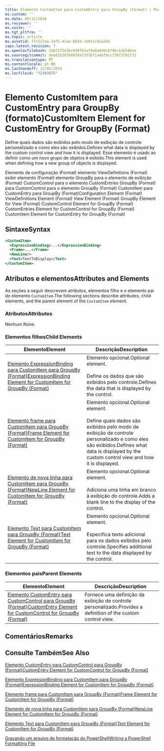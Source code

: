 ```yaml
---
title: Elemento CustomItem para CustomEntry para GroupBy (Format) | Microsoft Docs
ms.custom: ''
ms.date: 09/13/2016
ms.reviewer: ''
ms.suite: ''
ms.tgt_pltfrm: ''
ms.topic: article
ms.assetid: f7c517aa-24f5-41ae-b82d-cb0fac81a245
caps.latest.revision: 7
ms.openlocfilehash: 2d821f5e3bc8d0f81ef8a8a040c6f9bcb1658bee
ms.sourcegitcommit: debd2b38fb8070a7357bf1a4bf9cc736f3702f31
ms.translationtype: MT
ms.contentlocale: pt-BR
ms.lasthandoff: 12/05/2019
ms.locfileid: "72363875"
---
```

# <a name="customitem-element-for-customentry-for-groupby-format"></a><span data-ttu-id="e11d3-102">Elemento CustomItem para CustomEntry para GroupBy (formato)</span><span class="sxs-lookup"><span data-stu-id="e11d3-102">CustomItem Element for CustomEntry for GroupBy (Format)</span></span>

<span data-ttu-id="e11d3-103">Define quais dados são exibidos pelo modo de exibição de controle personalizado e como eles são exibidos.</span><span class="sxs-lookup"><span data-stu-id="e11d3-103">Defines what data is displayed by the custom control view and how it is displayed.</span></span> <span data-ttu-id="e11d3-104">Esse elemento é usado ao definir como um novo grupo de objetos é exibido.</span><span class="sxs-lookup"><span data-stu-id="e11d3-104">This element is used when defining how a new group of objects is displayed.</span></span>

<span data-ttu-id="e11d3-105">Elemento de configuração (Format) elemento ViewDefinitions (Format) exibir elemento (Format) elemento GroupBy para o elemento de exibição (Format) CustomControl para o elemento CustomEntries GroupBy (Format) para CustomControl para o elemento GroupBy (Format) CustomItem para CustomEntry para GroupBy (Format)</span><span class="sxs-lookup"><span data-stu-id="e11d3-105">Configuration Element (Format) ViewDefinitions Element (Format) View Element (Format) GroupBy Element for View (Format) CustomControl Element for GroupBy (Format) CustomEntries Element for CustomControl for GroupBy (Format) CustomItem Element for CustomEntry for GroupBy (Format)</span></span>

## <a name="syntax"></a><span data-ttu-id="e11d3-106">Sintaxe</span><span class="sxs-lookup"><span data-stu-id="e11d3-106">Syntax</span></span>

```xml
<CustomItem>
  <ExpressionBinding>...</ExpressionBinding>
  <Frame>...</Frame>
  <NewLine/>
  <Text>TextToDisplay</Text>
</CustomItem>
```

## <a name="attributes-and-elements"></a><span data-ttu-id="e11d3-107">Atributos e elementos</span><span class="sxs-lookup"><span data-stu-id="e11d3-107">Attributes and Elements</span></span>

<span data-ttu-id="e11d3-108">As seções a seguir descrevem atributos, elementos filho e o elemento pai do elemento `CustomItem`.</span><span class="sxs-lookup"><span data-stu-id="e11d3-108">The following sections describe attributes, child elements, and the parent element of the `CustomItem` element.</span></span>

### <a name="attributes"></a><span data-ttu-id="e11d3-109">Atributos</span><span class="sxs-lookup"><span data-stu-id="e11d3-109">Attributes</span></span>

<span data-ttu-id="e11d3-110">Nenhum.</span><span class="sxs-lookup"><span data-stu-id="e11d3-110">None.</span></span>

### <a name="child-elements"></a><span data-ttu-id="e11d3-111">Elementos filhos</span><span class="sxs-lookup"><span data-stu-id="e11d3-111">Child Elements</span></span>

|<span data-ttu-id="e11d3-112">Elemento</span><span class="sxs-lookup"><span data-stu-id="e11d3-112">Element</span></span>|<span data-ttu-id="e11d3-113">Descrição</span><span class="sxs-lookup"><span data-stu-id="e11d3-113">Description</span></span>|
|-------------|-----------------|
|[<span data-ttu-id="e11d3-114">Elemento ExpressionBinding para CustomItem para GroupBy (Format)</span><span class="sxs-lookup"><span data-stu-id="e11d3-114">ExpressionBinding Element for CustomItem for GroupBy (Format)</span></span>](./expressionbinding-element-for-customitem-for-groupby-format.md)|<span data-ttu-id="e11d3-115">Elemento opcional.</span><span class="sxs-lookup"><span data-stu-id="e11d3-115">Optional element.</span></span><br /><br /> <span data-ttu-id="e11d3-116">Define os dados que são exibidos pelo controle.</span><span class="sxs-lookup"><span data-stu-id="e11d3-116">Defines the data that is displayed by the control.</span></span>|
|[<span data-ttu-id="e11d3-117">Elemento frame para CustomItem para GroupBy (Format)</span><span class="sxs-lookup"><span data-stu-id="e11d3-117">Frame Element for CustomItem for GroupBy (Format)</span></span>](./frame-element-for-customitem-for-groupby-format.md)|<span data-ttu-id="e11d3-118">Elemento opcional.</span><span class="sxs-lookup"><span data-stu-id="e11d3-118">Optional element.</span></span><br /><br /> <span data-ttu-id="e11d3-119">Define quais dados são exibidos pelo modo de exibição de controle personalizado e como eles são exibidos.</span><span class="sxs-lookup"><span data-stu-id="e11d3-119">Defines what data is displayed by the custom control view and how it is displayed.</span></span>|
|[<span data-ttu-id="e11d3-120">Elemento de nova linha para CustomItem para GroupBy (Format)</span><span class="sxs-lookup"><span data-stu-id="e11d3-120">NewLine Element for CustomItem for GroupBy (Format)</span></span>](./newline-element-for-customitem-for-groupby-format.md)|<span data-ttu-id="e11d3-121">Elemento opcional.</span><span class="sxs-lookup"><span data-stu-id="e11d3-121">Optional element.</span></span><br /><br /> <span data-ttu-id="e11d3-122">Adiciona uma linha em branco à exibição do controle.</span><span class="sxs-lookup"><span data-stu-id="e11d3-122">Adds a blank line to the display of the control.</span></span>|
|[<span data-ttu-id="e11d3-123">Elemento Text para CustomItem para GroupBy (Format)</span><span class="sxs-lookup"><span data-stu-id="e11d3-123">Text Element for CustomItem for GroupBy (Format)</span></span>](./text-element-for-customitem-for-groupby-format.md)|<span data-ttu-id="e11d3-124">Elemento opcional.</span><span class="sxs-lookup"><span data-stu-id="e11d3-124">Optional element.</span></span><br /><br /> <span data-ttu-id="e11d3-125">Especifica texto adicional para os dados exibidos pelo controle.</span><span class="sxs-lookup"><span data-stu-id="e11d3-125">Specifies additional text to the data displayed by the control.</span></span>|

### <a name="parent-elements"></a><span data-ttu-id="e11d3-126">Elementos pais</span><span class="sxs-lookup"><span data-stu-id="e11d3-126">Parent Elements</span></span>

|<span data-ttu-id="e11d3-127">Elemento</span><span class="sxs-lookup"><span data-stu-id="e11d3-127">Element</span></span>|<span data-ttu-id="e11d3-128">Descrição</span><span class="sxs-lookup"><span data-stu-id="e11d3-128">Description</span></span>|
|-------------|-----------------|
|[<span data-ttu-id="e11d3-129">Elemento CustomEntry para CustomControl para GroupBy (Format)</span><span class="sxs-lookup"><span data-stu-id="e11d3-129">CustomEntry Element for CustomControl for GroupBy (Format)</span></span>](./customentry-element-for-customcontrol-for-groupby-format.md)|<span data-ttu-id="e11d3-130">Fornece uma definição da exibição de controle personalizado.</span><span class="sxs-lookup"><span data-stu-id="e11d3-130">Provides a definition of the custom control view.</span></span>|

## <a name="remarks"></a><span data-ttu-id="e11d3-131">Comentários</span><span class="sxs-lookup"><span data-stu-id="e11d3-131">Remarks</span></span>

## <a name="see-also"></a><span data-ttu-id="e11d3-132">Consulte Também</span><span class="sxs-lookup"><span data-stu-id="e11d3-132">See Also</span></span>

[<span data-ttu-id="e11d3-133">Elemento CustomEntry para CustomControl para GroupBy (Format)</span><span class="sxs-lookup"><span data-stu-id="e11d3-133">CustomEntry Element for CustomControl for GroupBy (Format)</span></span>](./customentry-element-for-customcontrol-for-groupby-format.md)

[<span data-ttu-id="e11d3-134">Elemento ExpressionBinding para CustomItem para GroupBy (Format)</span><span class="sxs-lookup"><span data-stu-id="e11d3-134">ExpressionBinding Element for CustomItem for GroupBy (Format)</span></span>](./expressionbinding-element-for-customitem-for-groupby-format.md)

[<span data-ttu-id="e11d3-135">Elemento frame para CustomItem para GroupBy (Format)</span><span class="sxs-lookup"><span data-stu-id="e11d3-135">Frame Element for CustomItem for GroupBy (Format)</span></span>](./frame-element-for-customitem-for-groupby-format.md)

[<span data-ttu-id="e11d3-136">Elemento de nova linha para CustomItem para GroupBy (Format)</span><span class="sxs-lookup"><span data-stu-id="e11d3-136">NewLine Element for CustomItem for GroupBy (Format)</span></span>](./newline-element-for-customitem-for-groupby-format.md)

[<span data-ttu-id="e11d3-137">Elemento Text para CustomItem para GroupBy (Format)</span><span class="sxs-lookup"><span data-stu-id="e11d3-137">Text Element for CustomItem for GroupBy (Format)</span></span>](./text-element-for-customitem-for-groupby-format.md)

[<span data-ttu-id="e11d3-138">Gravando um arquivo de formatação do PowerShell</span><span class="sxs-lookup"><span data-stu-id="e11d3-138">Writing a PowerShell Formatting File</span></span>](./writing-a-powershell-formatting-file.md)
